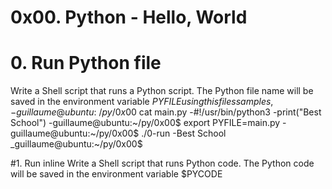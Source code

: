 # 0x00. Python - Hello, World

# 0. Run Python file
Write a Shell script that runs a Python script.
The Python file name will be saved in the environment variable $PYFILE
using this files samples,
-guillaume@ubuntu:~/py/0x00$ cat main.py 
-#!/usr/bin/python3
-print("Best School")
-guillaume@ubuntu:~/py/0x00$ export PYFILE=main.py
-guillaume@ubuntu:~/py/0x00$ ./0-run
-Best School
_guillaume@ubuntu:~/py/0x00$

#1. Run inline
Write a Shell script that runs Python code.
The Python code will be saved in the environment variable $PYCODE
